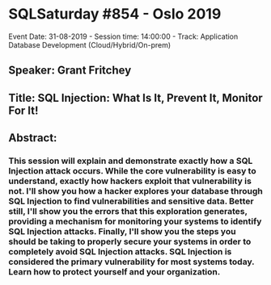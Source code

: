 # SQLSaturday #854 - Oslo 2019
Event Date: 31-08-2019 - Session time: 14:00:00 - Track: Application  Database Development (Cloud/Hybrid/On-prem)
## Speaker: Grant Fritchey
## Title: SQL Injection: What Is It, Prevent It, Monitor For It!
## Abstract:
### This session will explain and demonstrate exactly how a SQL Injection attack occurs. While the core vulnerability is easy to understand, exactly how hackers exploit that vulnerability is not. I'll show you how a hacker explores your database through SQL Injection to find vulnerabilities and sensitive data. Better still, I'll show you the errors that this exploration generates, providing a mechanism for monitoring your systems to identify SQL Injection attacks. Finally, I'll show you the steps you should be taking to properly secure your systems in order to completely avoid SQL Injection attacks. SQL Injection is considered the primary vulnerability for most systems today. Learn how to protect yourself and your organization.
